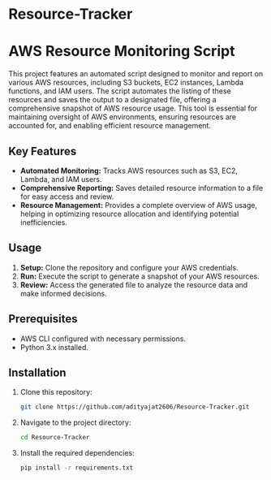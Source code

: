# Resource-Tracker

# AWS Resource Monitoring Script

This project features an automated script designed to monitor and report on various AWS resources, including S3 buckets, EC2 instances, Lambda functions, and IAM users. The script automates the listing of these resources and saves the output to a designated file, offering a comprehensive snapshot of AWS resource usage. This tool is essential for maintaining oversight of AWS environments, ensuring resources are accounted for, and enabling efficient resource management.

## Key Features
- **Automated Monitoring:** Tracks AWS resources such as S3, EC2, Lambda, and IAM users.
- **Comprehensive Reporting:** Saves detailed resource information to a file for easy access and review.
- **Resource Management:** Provides a complete overview of AWS usage, helping in optimizing resource allocation and identifying potential inefficiencies.

## Usage
1. **Setup:** Clone the repository and configure your AWS credentials.
2. **Run:** Execute the script to generate a snapshot of your AWS resources.
3. **Review:** Access the generated file to analyze the resource data and make informed decisions.

## Prerequisites
- AWS CLI configured with necessary permissions.
- Python 3.x installed.

## Installation
1. Clone this repository:
   ```bash
   git clone https://github.com/adityajat2606/Resource-Tracker.git

2. Navigate to the project directory:
   ```bash
   cd Resource-Tracker

3. Install the required dependencies:
   ```bash
   pip install -r requirements.txt  
